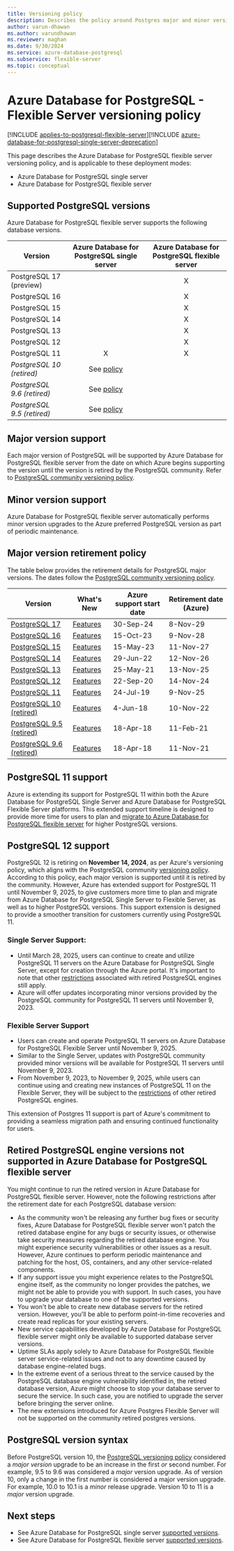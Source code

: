 ```yaml
---
title: Versioning policy
description: Describes the policy around Postgres major and minor versions in Azure Database for PostgreSQL - Single Server and Azure Database for PostgreSQL - Flexible Server.
author: varun-dhawan
ms.author: varundhawan
ms.reviewer: maghan
ms.date: 9/30/2024
ms.service: azure-database-postgresql
ms.subservice: flexible-server
ms.topic: conceptual
---
```


# Azure Database for PostgreSQL - Flexible Server versioning policy

[!INCLUDE [applies-to-postgresql-flexible-server](../includes/applies-to-postgresql-flexible-server.md)][!INCLUDE [azure-database-for-postgresql-single-server-deprecation](../includes/azure-database-for-postgresql-single-server-deprecation.md)]

This page describes the Azure Database for PostgreSQL flexible server versioning policy, and is applicable to these deployment modes:

* Azure Database for PostgreSQL single server
* Azure Database for PostgreSQL flexible server

## Supported PostgreSQL versions

Azure Database for PostgreSQL flexible server supports the following database versions.

| Version | Azure Database for PostgreSQL single server | Azure Database for PostgreSQL flexible server |
| ----- | :------: | :----: |
| PostgreSQL 17 (preview) |   | X |
| PostgreSQL 16 |   | X |
| PostgreSQL 15 |   | X |
| PostgreSQL 14 |   | X |
| PostgreSQL 13 |   | X |
| PostgreSQL 12 |   | X |
| PostgreSQL 11 | X | X |
| *PostgreSQL 10 (retired)* | See [policy](#retired-postgresql-engine-versions-not-supported-in-azure-database-for-postgresql-flexible-server) |  |
| *PostgreSQL 9.6 (retired)* | See [policy](#retired-postgresql-engine-versions-not-supported-in-azure-database-for-postgresql-flexible-server) |  |
| *PostgreSQL 9.5 (retired)* | See [policy](#retired-postgresql-engine-versions-not-supported-in-azure-database-for-postgresql-flexible-server) |  |

## Major version support

Each major version of PostgreSQL will be supported by Azure Database for PostgreSQL flexible server from the date on which Azure begins supporting the version until the version is retired by the PostgreSQL community. Refer to [PostgreSQL community versioning policy](https://www.postgresql.org/support/versioning/).

## Minor version support

Azure Database for PostgreSQL flexible server automatically performs minor version upgrades to the Azure preferred PostgreSQL version as part of periodic maintenance.

## Major version retirement policy

The table below provides the retirement details for PostgreSQL major versions. The dates follow the [PostgreSQL community versioning policy](https://www.postgresql.org/support/versioning/).

|Version|What's New                   |Azure support start date|Retirement date (Azure)                      |
|-------|-----------------------------|------------------------|---------------------------------------------|
|[PostgreSQL 17](https://www.postgresql.org/about/news/postgresql-17-released-2936/)|[Features](https://www.postgresql.org/docs/17/release-17.html)|30-Sep-24               |8-Nov-29                                     |
|[PostgreSQL 16](https://www.postgresql.org/about/news/postgresql-16-released-2715/)|[Features](https://www.postgresql.org/docs/16/release-16.html)|15-Oct-23               |9-Nov-28                                     |
|[PostgreSQL 15](https://www.postgresql.org/about/news/postgresql-15-released-2526/)|[Features](https://www.postgresql.org/docs/15/release-15.html)|15-May-23               |11-Nov-27                                    |
|[PostgreSQL 14](https://www.postgresql.org/about/news/postgresql-14-released-2318/)|[Features](https://www.postgresql.org/docs/14/release-14.html)|29-Jun-22               |12-Nov-26                                    |
|[PostgreSQL 13](https://www.postgresql.org/about/news/postgresql-13-released-2077/)|[Features](https://www.postgresql.org/docs/13/release-13.html)|25-May-21               |13-Nov-25                                    |
|[PostgreSQL 12](https://www.postgresql.org/about/news/postgresql-12-released-1976/)|[Features](https://www.postgresql.org/docs/12/release-12.html)|22-Sep-20               |14-Nov-24                                    |
|[PostgreSQL 11](https://www.postgresql.org/about/news/postgresql-11-released-1894/)|[Features](https://www.postgresql.org/docs/11/release-11.html)|24-Jul-19               |9-Nov-25                                     |
|[PostgreSQL 10 (retired)](https://www.postgresql.org/about/news/postgresql-10-released-1786/)|[Features](https://wiki.postgresql.org/wiki/New_in_postgres_10)|4-Jun-18                |10-Nov-22                                    |
|[PostgreSQL 9.5 (retired)](https://www.postgresql.org/about/news/postgresql-132-126-1111-1016-9621-and-9525-released-2165/)|[Features](https://www.postgresql.org/docs/9.5/release-9-5.html)|18-Apr-18               |11-Feb-21                                    |
|[PostgreSQL 9.6 (retired)](https://www.postgresql.org/about/news/postgresql-96-released-1703/)|[Features](https://wiki.postgresql.org/wiki/NewIn96)|18-Apr-18               |11-Nov-21                                    |

## PostgreSQL 11 support

Azure is extending its support for PostgreSQL 11 within both the Azure Database for PostgreSQL Single Server and Azure Database for PostgreSQL Flexible Server platforms. This extended support timeline is designed to provide more time for users to plan and [migrate to Azure Database for PostgreSQL flexible server](../migrate/concepts-single-to-flexible.md) for higher PostgreSQL versions.

## PostgreSQL 12 support

PostgreSQL 12 is retiring on **November 14, 2024**, as per Azure's versioning policy, which aligns with the PostgreSQL community [versioning policy](https://www.postgresql.org/support/versioning/). According to this policy, each major version is supported until it is retired by the community. However, Azure has extended support for PostgreSQL 11 until November 9, 2025, to give customers more time to plan and migrate from Azure Database for PostgreSQL Single Server to Flexible Server, as well as to higher PostgreSQL versions. This support extension is designed to provide a smoother transition for customers currently using PostgreSQL 11.

### Single Server Support:
- Until March 28, 2025, users can continue to create and utilize PostgreSQL 11 servers on the Azure Database for PostgreSQL Single Server, except for creation through the Azure portal. It's important to note that other [restrictions](#retired-postgresql-engine-versions-not-supported-in-azure-database-for-postgresql-flexible-server) associated with retired PostgreSQL engines still apply.
- Azure will offer updates incorporating minor versions provided by the PostgreSQL community for PostgreSQL 11 servers until November 9, 2023.

### Flexible Server Support
- Users can create and operate PostgreSQL 11 servers on Azure Database for PostgreSQL Flexible Server until November 9, 2025. 
- Similar to the Single Server, updates with PostgreSQL community provided minor versions will be available for PostgreSQL 11 servers until November 9, 2023.
- From November 9, 2023, to November 9, 2025, while users can continue using and creating new instances of PostgreSQL 11 on the Flexible Server, they will be subject to the [restrictions](#retired-postgresql-engine-versions-not-supported-in-azure-database-for-postgresql-flexible-server) of other retired PostgreSQL engines.

This extension of Postgres 11 support is part of Azure's commitment to providing a seamless migration path and ensuring continued functionality for users.

## Retired PostgreSQL engine versions not supported in Azure Database for PostgreSQL flexible server

You might continue to run the retired version in Azure Database for PostgreSQL flexible server. However, note the following restrictions after the retirement date for each PostgreSQL database version:
- As the community won't be releasing any further bug fixes or security fixes, Azure Database for PostgreSQL flexible server won't patch the retired database engine for any bugs or security issues, or otherwise take security measures regarding the retired database engine. You might experience security vulnerabilities or other issues as a result. However, Azure continues to perform periodic maintenance and patching for the host, OS, containers, and any other service-related components.
- If any support issue you might experience relates to the PostgreSQL engine itself, as the community no longer provides the patches, we might not be able to provide you with support. In such cases, you have to upgrade your database to one of the supported versions.
- You won't be able to create new database servers for the retired version. However, you'll be able to perform point-in-time recoveries and create read replicas for your existing servers.
- New service capabilities developed by Azure Database for PostgreSQL flexible server might only be available to supported database server versions.
- Uptime SLAs apply solely to Azure Database for PostgreSQL flexible server service-related issues and not to any downtime caused by database engine-related bugs.  
- In the extreme event of a serious threat to the service caused by the PostgreSQL database engine vulnerability identified in, the retired database version, Azure might choose to stop your database server to secure the service. In such case, you are notified to upgrade the server before bringing the server online.
- The new extensions introduced for Azure Postgres Flexible Server will not be supported on the community retired postgres versions.

  
## PostgreSQL version syntax

Before PostgreSQL version 10, the [PostgreSQL versioning policy](https://www.postgresql.org/support/versioning/) considered a _major version_ upgrade to be an increase in the first _or_ second number. For example, 9.5 to 9.6 was considered a _major_ version upgrade. As of version 10, only a change in the first number is considered a major version upgrade. For example, 10.0 to 10.1 is a _minor_ release upgrade. Version 10 to 11 is a _major_ version upgrade.

## Next steps

- See Azure Database for PostgreSQL single server [supported versions](../single-server/concepts-supported-versions.md).
- See Azure Database for PostgreSQL flexible server [supported versions](concepts-supported-versions.md).

